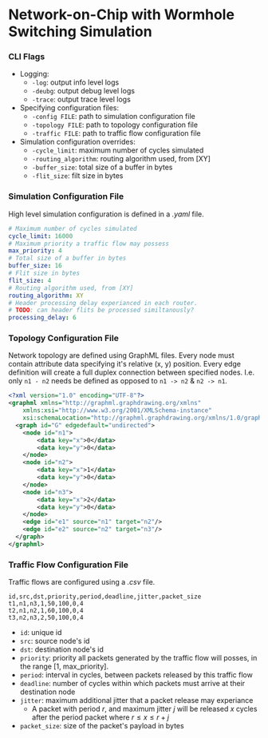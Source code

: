 # Network-on-Chip with Wormhole Switching Simulation

### CLI Flags
- Logging:
    - `-log`: output info level logs
    - `-deubg`: output debug level logs
    - `-trace`: output trace level logs
- Specifying configuration files:
    - `-config FILE`: path to simulation configuration file
    - `-topology FILE`: path to topology configuration file
    - `-traffic FILE`: path to traffic flow configuration file
- Simulation configuration overrides:
    - `-cycle_limit`: maximum number of cycles simulated
    - `-routing_algorithm`: routing algorithm used, from [XY]
    - `-buffer_size`: total size of a buffer in bytes
    - `-flit_size`: filt size in bytes

### Simulation Configuration File
High level simulation configuration is defined in a *.yaml* file.
``` yaml 
# Maximum number of cycles simulated
cycle_limit: 16000
# Maximum priority a traffic flow may possess
max_priority: 4
# Total size of a buffer in bytes
buffer_size: 16
# Flit size in bytes
flit_size: 4
# Routing algorithm used, from [XY]
routing_algorithm: XY
# Header processing delay experianced in each router.
# TODO: can header flits be processed similtanously?
processing_delay: 6
```

### Topology Configuration File
Network topology are defined using GraphML files.
Every node must contain attribute data specifying it's relative (x, y) position.
Every edge definition will create a full duplex connection between specified nodes.
I.e. only `n1 - n2` needs be defined as opposed to `n1 -> n2` & `n2 -> n1`.
``` xml
<?xml version="1.0" encoding="UTF-8"?>
<graphml xmlns="http://graphml.graphdrawing.org/xmlns"  
    xmlns:xsi="http://www.w3.org/2001/XMLSchema-instance"
    xsi:schemaLocation="http://graphml.graphdrawing.org/xmlns/1.0/graphml.xsd">
  <graph id="G" edgedefault="undirected">
    <node id="n1">
        <data key="x">0</data>
        <data key="y">0</data>
    </node>
    <node id="n2">
        <data key="x">1</data>
        <data key="y">0</data>
    </node>
    <node id="n3">
        <data key="x">2</data>
        <data key="y">0</data>
    </node>
    <edge id="e1" source="n1" target="n2"/>
    <edge id="e2" source="n2" target="n3"/>
  </graph>
</graphml>
```

### Traffic Flow Configuration File
Traffic flows are configured using a *.csv* file.
``` csv
id,src,dst,priority,period,deadline,jitter,packet_size
t1,n1,n3,1,50,100,0,4
t2,n1,n2,1,60,100,0,4
t3,n2,n3,2,50,100,0,4
```
- `id`: unique id
- `src`: source node's id
- `dst`: destination node's id
- `priority`: priority all packets generated by the traffic flow will posses, in the range [1, max_priority].
- `period`: interval in cycles, between packets released by this traffic flow
- `deadline`: number of cycles within which packets must arrive at their destination node
- `jitter`: maximum additional jitter that a packet release may experiance
    - A packet with period $r$, and maximum jitter $j$ will be released $x$ cycles after the period packet where $r \leq x \leq r+j$
- `packet_size`: size of the packet's payload in bytes